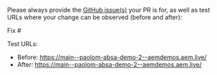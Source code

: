 Please always provide the [GitHub issue(s)](../issues) your PR is for, as well as test URLs where your change can be observed (before and after):

Fix #<gh-issue-id>

Test URLs:
- Before: https://main--paolom-absa-demo-2--aemdemos.aem.live/
- After: https://main--paolom-absa-demo-2--aemdemos.aem.live/
